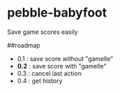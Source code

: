 # pebble-babyfoot
Save game scores easily

##roadmap
- 0.1 : save score without "gamelle"
- **0.2** : save score with "gamelle"
- 0.3 : cancel last action
- 0.4 : get history

